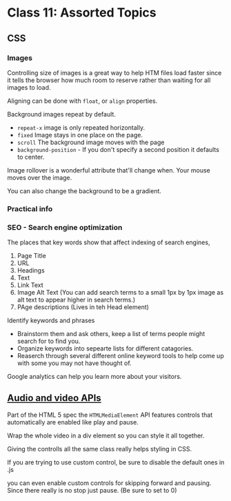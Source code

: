 # Class 11: Assorted Topics

## CSS

### Images

Controlling size of images is a great way to help HTM files load faster since it tells the browser how much room to reserve rather than waiting for all images to load. 

Aligning can be done with `float`, or `align` properties.

Background images repeat by default.

- `repeat-x` image is only repeated horizontally.
- `fixed` Image stays in one place on the page. 
- `scroll` The background image moves with the page
- `background-position` - If you don't specify a second position it defaults to center.

Image rollover is a wonderful attribute that'll change when. Your mouse moves over the image. 

You can also change the background to be a gradient. 

### Practical info

### SEO - Search engine optimization

The places that key words show that affect indexing of search engines, 

1. Page Title
2. URL
3. Headings
4. Text
5. Link Text
6. Image Alt Text (You can add search terms to a small 1px by 1px image as alt text to appear higher in search terms.)
7. PAge descriptions (Lives in teh Head element)

Identify keywords and phrases

- Brainstorm them and ask others, keep a list of terms people might search for to find you.
- Organize keywords into sepearte lists for different catagories. 
- Reaserch through several different online keyword tools to help come up with some you may not have thought of. 

Google analytics can help you learn more about your visitors. 

## [Audio and video APIs](https://developer.mozilla.org/en-US/docs/Learn/JavaScript/Client-side_web_APIs/Video_and_audio_APIs)

Part of the HTML 5 spec the `HTMLMediaElement` API features controls that automatically are enabled like play and pause. 

Wrap the whole video in a div element so you can style it all together. 

Giving the controlls all the same class really helps styling in CSS. 

If you are trying to use custom control, be sure to disable the default ones in .js

you can even enable custom controls for skipping forward and pausing. Since there really is no stop just pause. (Be sure to set to 0)